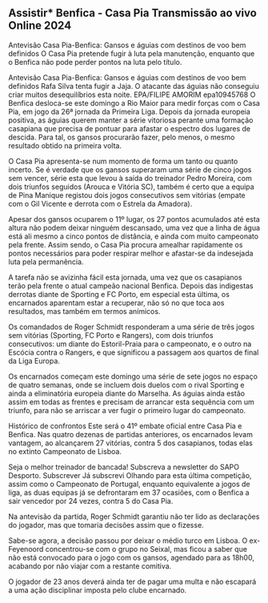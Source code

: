 <h2>Assistir* Benfica - Casa Pia Transmissão ao vivo Online 2024</h2>

Antevisão Casa Pia-Benfica: Gansos e águias com destinos de voo bem definidos
O Casa Pia pretende fugir à luta pela manutenção, enquanto que o Benfica não pode perder pontos na luta pelo título.

Antevisão Casa Pia-Benfica: Gansos e águias com destinos de voo bem definidos
Rafa Silva tenta fugir a Jaja. O atacante das águias não conseguiu criar muitos desequilíbrios esta noite. EPA/FILIPE AMORIM epa10945768
O Benfica desloca-se este domingo a Rio Maior para medir forças com o Casa Pia, em jogo da 26ª jornada da Primeira Liga. Depois da jornada europeia positiva, as águias querem manter a série vitoriosa perante uma formação casapiana que precisa de pontuar para afastar o espectro dos lugares de descida. Para tal, os gansos procurarão fazer, pelo menos, o mesmo resultado obtido na primeira volta.

O Casa Pia apresenta-se num momento de forma um tanto ou quanto incerto. Se é verdade que os gansos superaram uma série de cinco jogos sem vencer, série esta que levou à saída do treinador Pedro Moreira, com dois triunfos seguidos (Arouca e Vitória SC), também é certo que a equipa de Pina Manique registou dois jogos consecutivos sem vitórias (empate com o Gil Vicente e derrota com o Estrela da Amadora).

Apesar dos gansos ocuparem o 11º lugar, os 27 pontos acumulados até esta altura não podem deixar ninguém descansado, uma vez que a linha de água está ali mesmo a cinco pontos de distância, e ainda com muito campeonato pela frente. Assim sendo, o Casa Pia procura amealhar rapidamente os pontos necessários para poder respirar melhor e afastar-se da indesejada luta pela permanência.

A tarefa não se avizinha fácil esta jornada, uma vez que os casapianos terão pela frente o atual campeão nacional Benfica. Depois das indigestas derrotas diante de Sporting e FC Porto, em especial esta última, os encarnados aparentam estar a recuperar, não só no que toca aos resultados, mas também em termos anímicos.

Os comandados de Roger Schmidt responderam a uma série de três jogos sem vitórias (Sporting, FC Porto e Rangers), com dois triunfos consecutivos: um diante do Estoril-Praia para o campeonato, e o outro na Escócia contra o Rangers, e que significou a passagem aos quartos de final da Liga Europa.

Os encarnados começam este domingo uma série de sete jogos no espaço de quatro semanas, onde se incluem dois duelos com o rival Sporting e ainda a eliminatória europeia diante do Marselha. As águias ainda estão assim em todas as frentes e precisam de arrancar esta sequência com um triunfo, para não se arriscar a ver fugir o primeiro lugar do campeonato.

Histórico de confrontos
Este será o 41º embate oficial entre Casa Pia e Benfica. Nas quatro dezenas de partidas anteriores, os encarnados levam vantagem, ao alcançarem 27 vitórias, contra 5 dos casapianos, todas elas no extinto Campeonato de Lisboa.

Seja o melhor treinador de bancada!
Subscreva a newsletter do SAPO Desporto.
Subscrever Já subscrevi
Olhando para esta última competição, assim como o Campeonato de Portugal, enquanto equivalente a jogos de liga, as duas equipas já se defrontaram em 37 ocasiões, com o Benfica a sair vencedor por 24 vezes, contra 5 do Casa Pia.

Na antevisão da partida, Roger Schmidt garantiu não ter lido as declarações do jogador, mas que tomaria decisões assim que o fizesse.

Sabe-se agora, a decisão passou por deixar o médio turco em Lisboa. O ex-Feyenoord concentrou-se com o grupo no Seixal, mas ficou a saber que não está convocado para o jogo com os gansos, agendado para as 18h00, acabando por não viajar com a restante comitiva.

O jogador de 23 anos deverá ainda ter de pagar uma multa e não escapará a uma ação disciplinar imposta pelo clube encarnado.
